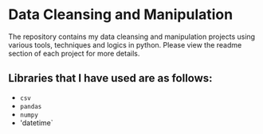 # Data Cleansing and Manipulation
The repository contains my data cleansing and manipulation projects using various tools, techniques and logics in python. Please view the readme section of each project for more details. 

## Libraries that I have used are as follows:
* `csv`
* `pandas`
* `numpy`
* 'datetime`
